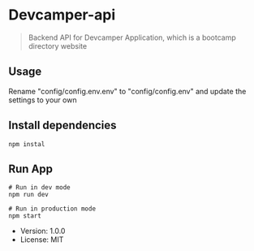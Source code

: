 # Devcamper-api

> Backend API for Devcamper Application, which is a bootcamp directory website

## Usage

Rename "config/config.env.env" to "config/config.env" and update the settings to your own

## Install dependencies

```
npm instal
```

## Run App

```
# Run in dev mode
npm run dev

# Run in production mode
npm start
```

- Version: 1.0.0
- License: MIT
